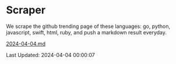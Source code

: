 # Scraper

We scrape the github trending page of these languages: go, python, javascript, swift, html, ruby, and push a markdown result everyday.

[2024-04-04.md](https://github.com/henson/Scraper/blob/master/2024-04-04.md)

Last Updated: 2024-04-04 00:00:07
